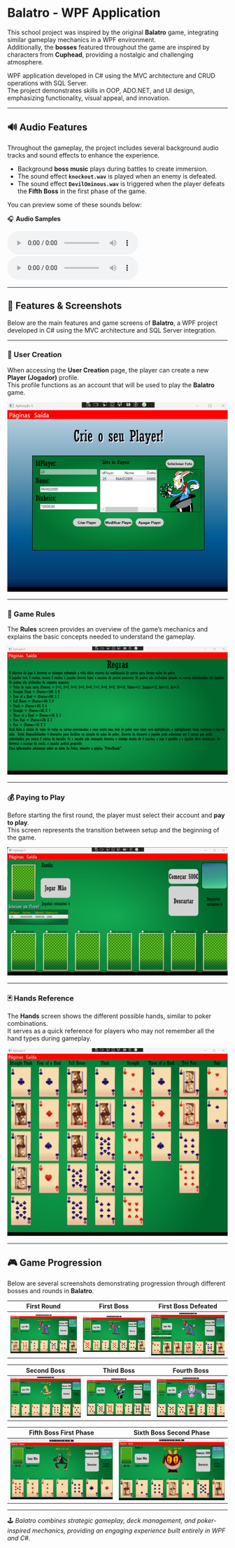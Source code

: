 # Balatro - WPF Application

This school project was inspired by the original **Balatro** game, integrating similar gameplay mechanics in a WPF environment.  
Additionally, the **bosses** featured throughout the game are inspired by characters from **Cuphead**, providing a nostalgic and challenging atmosphere.

WPF application developed in C# using the MVC architecture and CRUD operations with SQL Server.  
The project demonstrates skills in OOP, ADO.NET, and UI design, emphasizing functionality, visual appeal, and innovation.

---

## 🔊 Audio Features

Throughout the gameplay, the project includes several background audio tracks and sound effects to enhance the experience.  
- Background **boss music** plays during battles to create immersion.  
- The sound effect **`knockout.wav`** is played when an enemy is defeated.  
- The sound effect **`DevilOminous.wav`** is triggered when the player defeats the **Fifth Boss** in the first phase of the game.

You can preview some of these sounds below:

🎧 **Audio Samples**

<audio controls>
  <source src="https://raw.githubusercontent.com/PAMD2005/Balatro_Project/Audios/knockout.wav" type="audio/wav">
  Your browser does not support the audio element.
</audio>

<audio controls>
  <source src="https://raw.githubusercontent.com/PAMD2005/Balatro_Project/Audios/DevilOminous.wav" type="audio/wav">
  Your browser does not support the audio element.
</audio>

---

## 🧩 Features & Screenshots

Below are the main features and game screens of **Balatro**, a WPF project developed in C# using the MVC architecture and SQL Server integration.

---

### 👤 User Creation

When accessing the **User Creation** page, the player can create a new **Player (Jogador)** profile.  
This profile functions as an account that will be used to play the **Balatro** game.

![User Creation](Imagens/Balatro_User_Creation.png)

---

### 📜 Game Rules

The **Rules** screen provides an overview of the game’s mechanics and explains the basic concepts needed to understand the gameplay.

![Rules](Imagens/Balatro_Rules.png)

---

### 💰 Paying to Play

Before starting the first round, the player must select their account and **pay to play**.  
This screen represents the transition between setup and the beginning of the game.

![Paying to Play](Imagens/Balatro_Paying_To_Play.png)

---

### 🃏 Hands Reference

The **Hands** screen shows the different possible hands, similar to poker combinations.  
It serves as a quick reference for players who may not remember all the hand types during gameplay.

![Hands](Imagens/Balatro_Hands.png)

---

## 🎮 Game Progression

Below are several screenshots demonstrating progression through different bosses and rounds in **Balatro**.

| First Round | First Boss | First Boss Defeated |
|--------------|-------------|----------------------|
| ![First Round](Imagens/Balatro_First_Round_Played.png) | ![First Boss](Imagens/Balatro_First_Boss.png) | ![Boss Defeated](Imagens/Balatro_First_Boss_Defeated.png) |

| Second Boss | Third Boss | Fourth Boss |
|--------------|-------------|--------------|
| ![Second Boss](Imagens/Balatro_Second_Boss.png) | ![Third Boss](Imagens/Balatro_Third_Boss.png) | ![Fourth Boss](Imagens/Balatro_Fourth_Boss.png) |

| Fifth Boss First Phase | Sixth Boss Second Phase |
|-------------|-------------|
| ![Fifth Boss](Imagens/Balatro_Fifth_Boss.png) | ![Sixth Boss](Imagens/Balatro_Sixth_Boss.png) |

---

🕹️ *Balatro combines strategic gameplay, deck management, and poker-inspired mechanics, providing an engaging experience built entirely in WPF and C#.*
